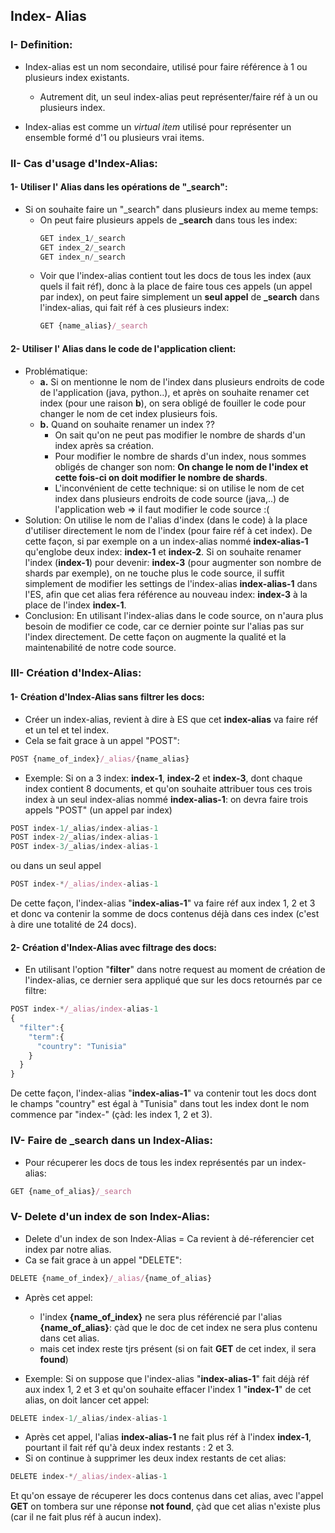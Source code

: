 ## Index- Alias
### I- Definition:
- Index-alias est un nom secondaire, utilisé pour faire référence à 1 ou plusieurs index existants.
  - Autrement dit, un seul index-alias peut représenter/faire réf à un ou plusieurs index.

- Index-alias est comme un _virtual item_ utilisé pour représenter un ensemble formé d'1 ou plusieurs vrai items.

### II- Cas d'usage d'Index-Alias:

#### 1- Utiliser l' Alias dans les opérations de "_search":
- Si on souhaite faire un "_search" dans plusieurs index au meme temps:
  - On peut faire plusieurs appels de **_search** dans tous les index:
    ```javascript
    GET index_1/_search
    GET index_2/_search
    GET index_n/_search
    ```
  - Voir que l'index-alias contient tout les docs de tous les index (aux quels il fait réf), donc à la place de faire tous ces appels (un appel par index), on peut faire simplement un **seul appel** de **_search** dans l'index-alias, qui fait réf à ces plusieurs index:
    ```javascript
    GET {name_alias}/_search
    ```

#### 2- Utiliser l' Alias dans le code de l'application client:
- Problématique: 
  - **a.** Si on mentionne le nom de l'index dans plusieurs endroits de code de l'application (java, python..), et après on souhaite renamer cet index (pour une raison **b**), on sera obligé de fouiller le code pour changer le nom de cet index plusieurs fois.
  - **b.** Quand on souhaite renamer un index ??  
    - On sait qu'on ne peut pas modifier le nombre de shards d'un index après sa création. 
    - Pour modifier le nombre de shards d'un index, nous sommes obligés de changer son nom: **On change le nom de l'index et cette fois-ci on doit modifier le nombre de shards**.
    - L'inconvénient de cette  technique: si on utilise le nom de cet index dans plusieurs endroits de code source (java,..) de l'application web => il faut modifier le code source :(
- Solution: 
On utilise le nom de l'alias d'index (dans le code) à la place d'utiliser directement le nom de l'index (pour faire réf à cet index). 
De cette façon, si par exemple on a un index-alias nommé **index-alias-1** qu'englobe deux index: **index-1** et **index-2**. Si on souhaite renamer l'index (**index-1**) pour devenir: **index-3** (pour augmenter son nombre de shards par exemple), on ne touche plus le code source, il suffit simplement de modifier les settings de l'index-alias **index-alias-1** dans l'ES, afin que cet alias fera référence au nouveau index: **index-3** à la place de l'index **index-1**.
- Conclusion: En utilisant l'index-alias dans le code source, on n'aura plus besoin de modifier ce code, car ce dernier pointe sur l'alias pas sur l'index directement. De cette façon on augmente la qualité et la maintenabilité de notre code source.

### III- Création d'Index-Alias:
#### 1- Création d'Index-Alias sans filtrer les docs:
- Créer un index-alias, revient à dire à ES que cet **index-alias** va faire réf et un tel et tel index.
- Cela se fait grace à un appel "POST":
```javascript
POST {name_of_index}/_alias/{name_alias}
```
- Exemple: Si on a 3 index: **index-1**, **index-2** et **index-3**, dont chaque index contient 8 documents, et qu'on souhaite attribuer tous ces trois index à un seul index-alias nommé **index-alias-1**: on devra faire trois appels "POST" (un appel par index)
```javascript
POST index-1/_alias/index-alias-1
POST index-2/_alias/index-alias-1
POST index-3/_alias/index-alias-1
```
ou dans un seul appel
```javascript
POST index-*/_alias/index-alias-1
```

De cette façon, l'index-alias "**index-alias-1**" va faire réf aux index 1, 2 et 3 et donc va contenir la somme de docs contenus déjà dans ces index (c'est à dire une totalité de 24 docs).

#### 2- Création d'Index-Alias avec filtrage des docs:
- En utilisant l'option "**filter**" dans notre request au moment de création de l'index-alias, ce dernier sera appliqué que sur les docs retournés par ce filtre:
```javascript
POST index-*/_alias/index-alias-1
{
  "filter":{
    "term":{
      "country": "Tunisia"
    }
  }
}
```
De cette façon, l'index-alias "**index-alias-1**" va contenir tout les docs dont le champs "country" est égal à "Tunisia" dans tout les index dont le nom commence par "index-"  (çàd: les index 1, 2 et 3).

### IV- Faire de _search dans un Index-Alias: 
- Pour récuperer les docs de tous les index représentés par un index-alias:
```javascript
GET {name_of_alias}/_search
```
### V- Delete d'un index de son Index-Alias:
- Delete d'un index de son Index-Alias = Ca revient à dé-réferencier cet index par notre alias.
- Ca se fait grace à un appel "DELETE":
```javascript
DELETE {name_of_index}/_alias/{name_of_alias}
```
- Après cet appel:
  - l'index **{name_of_index}** ne sera plus référencié par l'alias **{name_of_alias}**: çàd que le doc de cet index ne sera plus contenu dans cet alias.
  - mais cet index reste tjrs présent (si on fait **GET** de cet index, il sera **found**)

- Exemple: Si on suppose que l'index-alias "**index-alias-1**" fait déjà réf aux index 1, 2 et 3 et qu'on souhaite effacer l'index 1 "**index-1**" de cet alias, on doit lancer cet appel:
```javascript
DELETE index-1/_alias/index-alias-1
```
  - Après cet appel, l'alias **index-alias-1** ne fait plus réf à l'index **index-1**, pourtant il fait réf qu'à deux index restants : 2 et 3.
  - Si on continue à supprimer les deux index restants de cet alias:
  ```javascript
  DELETE index-*/_alias/index-alias-1
  ```
  Et qu'on essaye de récuperer les docs contenus dans cet alias, avec l'appel **GET** on tombera sur une réponse **not found**, çàd que cet alias n'existe plus (car il ne fait plus réf à aucun index).
